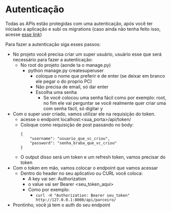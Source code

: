 # Autenticação

Todas as APIs estão protegidas com uma autenticação, após você ter iniciado a aplicação e subi os migrations (caso ainda não tenha feito isso, acesse [esse link](docs/instalacao.md))

Para fazer a autenticação siga esses passos:
- No projeto você precisa criar um super usuário, usuário esse que será necessário para fazer a autenticação:
    - No root do projeto (aonde ta o manage.py)
        - python manage.py createsuperuser
            - coloque o nome que preferir e de enter (se deixar em branco ele pegar o do proprio PC)
            - Não precisa de email, só dar enter
            - Escolha uma senha
                - Se você colocou uma senha fácil como por exemplo: root, no fim ele vai perguntar se você realmente quer criar uma com senha fácil, só digitar y 
- Com o super user criado, vamos utilizar ele na requisição do token.
    - acesse o endpoint localhost:<sua_porta>/api/token/
    - Coloque como requisição de post passando no body:
        ```
        {
            "username": "usuario_que_vc_criou",
            "password": "senha_braba_que_vc_criou"
        }
        ```
    - O output disso será um token e um refresh token, vamos precisar do token
- Com o token em mão, vamos colocar o endpoint que vamos acessar
    - Dentro do header no seu aplicativo ou CURL você coloca:
        - A key vai ser: Authorization
        - o value vai ser Bearer <seu_token_aqui>
        - Como por exemplo:
            - ```curl -H "Authorization: Bearer seu_token" http://127.0.0.1:8000/api/parceiro/```
- Prontinho, você já tem o auth do seu endpoint